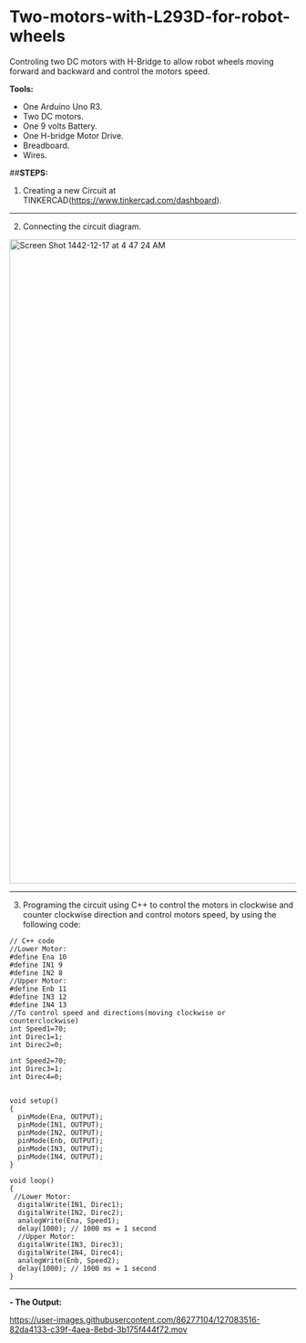 # Two-motors-with-L293D-for-robot-wheels
Controling two DC motors with H-Bridge to allow robot wheels moving forward and backward and control the motors speed.

**Tools:**
- One Arduino Uno R3.
- Two DC motors.
- One 9 volts Battery.
- One H-bridge Motor Drive.
- Breadboard.
- Wires.

##**STEPS:**

1. Creating a new Circuit at TINKERCAD(https://www.tinkercad.com/dashboard).

---

2. Connecting the circuit diagram.

 <img width="1129" alt="Screen Shot 1442-12-17 at 4 47 24 AM" src="https://user-images.githubusercontent.com/86277104/127082007-133d0ddc-0227-4619-a944-215b384a323d.png">

---

3. Programing the circuit using C++ to control the motors in clockwise and counter clockwise direction and control motors speed, by using the following code:

```
// C++ code
//Lower Motor:
#define Ena 10
#define IN1 9
#define IN2 8
//Upper Motor:
#define Enb 11
#define IN3 12
#define IN4 13
//To control speed and directions(moving clockwise or counterclockwise)
int Speed1=70;
int Direc1=1;
int Direc2=0;

int Speed2=70;
int Direc3=1;
int Direc4=0;


void setup()
{
  pinMode(Ena, OUTPUT);
  pinMode(IN1, OUTPUT);
  pinMode(IN2, OUTPUT);
  pinMode(Enb, OUTPUT);
  pinMode(IN3, OUTPUT);
  pinMode(IN4, OUTPUT);
}

void loop()
{
 //Lower Motor:
  digitalWrite(IN1, Direc1);
  digitalWrite(IN2, Direc2);
  analogWrite(Ena, Speed1);
  delay(1000); // 1000 ms = 1 second
  //Upper Motor:
  digitalWrite(IN3, Direc3);
  digitalWrite(IN4, Direc4);
  analogWrite(Enb, Speed2);
  delay(1000); // 1000 ms = 1 second
}
```

---

**- The Output:** 

https://user-images.githubusercontent.com/86277104/127083516-82da4133-c39f-4aea-8ebd-3b175f444f72.mov



